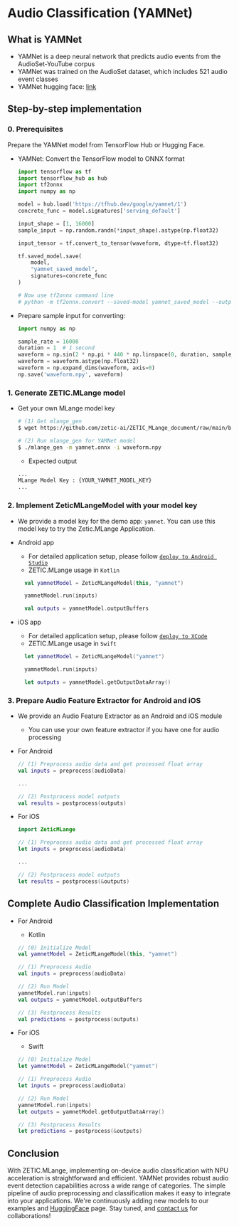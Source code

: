 # Audio Classification (YAMNet)

## What is YAMNet

- YAMNet is a deep neural network that predicts audio events from the AudioSet-YouTube corpus
- YAMNet was trained on the AudioSet dataset, which includes 521 audio event classes
- YAMNet hugging face: [link](https://huggingface.co/tensorflow/yamnet)

## Step-by-step implementation

### 0. Prerequisites

Prepare the YAMNet model from TensorFlow Hub or Hugging Face.

- YAMNet: Convert the TensorFlow model to ONNX format
    ```python
    import tensorflow as tf
    import tensorflow_hub as hub
    import tf2onnx
    import numpy as np

    model = hub.load('https://tfhub.dev/google/yamnet/1')
    concrete_func = model.signatures['serving_default']

    input_shape = [1, 16000]
    sample_input = np.random.randn(*input_shape).astype(np.float32)

    input_tensor = tf.convert_to_tensor(waveform, dtype=tf.float32)

    tf.saved_model.save(
        model,
        "yamnet_saved_model",
        signatures=concrete_func
    )

    # Now use tf2onnx command line
    # python -m tf2onnx.convert --saved-model yamnet_saved_model --output yamnet.onnx --opset 13
    ```

- Prepare sample input for converting:
    ```python
    import numpy as np
    
    sample_rate = 16000
    duration = 1  # 1 second
    waveform = np.sin(2 * np.pi * 440 * np.linspace(0, duration, sample_rate))
    waveform = waveform.astype(np.float32)
    waveform = np.expand_dims(waveform, axis=0)
    np.save('waveform.npy', waveform)
    ```

### 1. Generate ZETIC.MLange model

- Get your own MLange model key
    ```bash
    # (1) Get mlange_gen
    $ wget https://github.com/zetic-ai/ZETIC_MLange_document/raw/main/bin/mlange_gen && chmod 755 mlange_gen

    # (2) Run mlange_gen for YAMNet model
    $ ./mlange_gen -m yamnet.onnx -i waveform.npy
    ```

    - Expected output
    ```bash
    ...
    MLange Model Key : {YOUR_YAMNET_MODEL_KEY}
    ...
    ```

### 2. Implement ZeticMLangeModel with your model key

- We provide a model key for the demo app: `yamnet`. You can use this model key to try the Zetic.MLange Application.

- Android app
  - For detailed application setup, please follow [`deploy to Android Studio`](https://docs.zetic.ai/android/deploy-to-android-studio.html)
  - ZETIC.MLange usage in `Kotlin`

  ```kotlin
    val yamnetModel = ZeticMLangeModel(this, "yamnet")

    yamnetModel.run(inputs)

    val outputs = yamnetModel.outputBuffers
  ```

- iOS app
  - For detailed application setup, please follow [`deploy to XCode`](https://docs.zetic.ai/ios/deploy-to-xcode.html)
  - ZETIC.MLange usage in `Swift`
  ```swift
    let yamnetModel = ZeticMLangeModel("yamnet")

    yamnetModel.run(inputs)

    let outputs = yamnetModel.getOutputDataArray()
  ```

### 3. Prepare Audio Feature Extractor for Android and iOS

- We provide an Audio Feature Extractor as an Android and iOS module
    - You can use your own feature extractor if you have one for audio processing

- For Android
    ```kotlin
    // (1) Preprocess audio data and get processed float array
    val inputs = preprocess(audioData)

    ...

    // (2) Postprocess model outputs
    val results = postprocess(outputs)
    ```

- For iOS
    ```swift
    import ZeticMLange

    // (1) Preprocess audio data and get processed float array
    let inputs = preprocess(audioData)

    ...

    // (2) Postprocess model outputs
    let results = postprocess(&outputs)
    ```

## Complete Audio Classification Implementation

- For Android
    - Kotlin
    ```kotlin
    // (0) Initialize Model
    val yamnetModel = ZeticMLangeModel(this, "yamnet")

    // (1) Preprocess Audio
    val inputs = preprocess(audioData)

    // (2) Run Model
    yamnetModel.run(inputs)
    val outputs = yamnetModel.outputBuffers

    // (3) Postprocess Results
    val predictions = postprocess(outputs)
    ```

- For iOS
    - Swift
    ```swift
    // (0) Initialize Model
    let yamnetModel = ZeticMLangeModel("yamnet")

    // (1) Preprocess Audio
    let inputs = preprocess(audioData)

    // (2) Run Model
    yamnetModel.run(inputs)
    let outputs = yamnetModel.getOutputDataArray()

    // (3) Postprocess Results
    let predictions = postprocess(&outputs)
    ```

## Conclusion

With ZETIC.MLange, implementing on-device audio classification with NPU acceleration is straightforward and efficient. YAMNet provides robust audio event detection capabilities across a wide range of categories. The simple pipeline of audio preprocessing and classification makes it easy to integrate into your applications. We're continuously adding new models to our examples and [HuggingFace](https://huggingface.co/ZETIC-ai) page. Stay tuned, and [contact us](https://zetic.ai/contact-sales) for collaborations!
